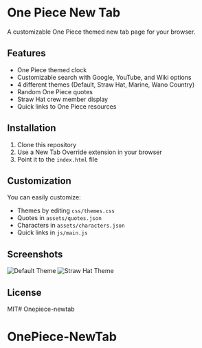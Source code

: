 # One Piece New Tab

A customizable One Piece themed new tab page for your browser.

## Features

- One Piece themed clock
- Customizable search with Google, YouTube, and Wiki options
- 4 different themes (Default, Straw Hat, Marine, Wano Country)
- Random One Piece quotes
- Straw Hat crew member display
- Quick links to One Piece resources

## Installation

1. Clone this repository
2. Use a New Tab Override extension in your browser
3. Point it to the `index.html` file

## Customization

You can easily customize:
- Themes by editing `css/themes.css`
- Quotes in `assets/quotes.json`
- Characters in `assets/characters.json`
- Quick links in `js/main.js`

## Screenshots

![Default Theme](screenshots/default.png)
![Straw Hat Theme](screenshots/strawhat.png)

## License

MIT# Onepiece-newtab
# OnePiece-NewTab
